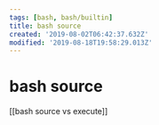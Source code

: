 ```yaml
---
tags: [bash, bash/builtin]
title: bash source
created: '2019-08-02T06:42:37.632Z'
modified: '2019-08-18T19:58:29.013Z'
---
```


# bash source

[[bash source vs execute]]

